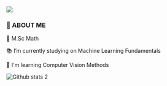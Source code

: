 <img src="[(https://github.com/denizguneey/denizguneey/blob/main/1_kCuNL07RRQvPWiiaTpWARg.gif)]" width="auto">

### 📜 ABOUT ME 

📌 M.Sc Math 

📚 I’m currently studying on Machine Learning Fundamentals

🌿 I'm learning Computer Vision Methods


![Github stats 2](https://github-readme-stats.vercel.app/api?username=denizguneey&show_icons=true&theme=radical)
